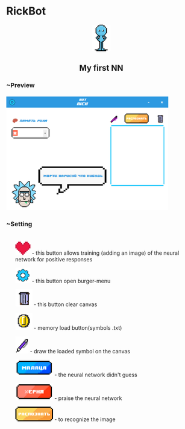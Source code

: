 # RickBot
<div align = "center"><img src="img/giphy.gif" width="50px" height="70px"/></div>
<h2 align = "center">
My first NN
</h2>
<h3>~Preview
<br><br>
<img src="1.png" width = "430px" height = "300px"/>
<h3>~Setting<br><br></h3>

<ul>
<img src="img/red-pixel-heart-vmx.png" width = "40px" height = "35px"/> - this button allows training (adding an image) of the neural network
for positive responses
</ul>

<ul>
<img src="img/5decf176b915200.png" width = "40px" height = "40px"/> - this button open burger-menu
</ul>

<ul>
<img src="img/772a1e06812436b.png" width = "45px" height = "45px"/> - this button clear canvas
</ul>

<ul>
<img src="img/c3d18570de89dd0.png" width = "45px" height = "45px"/> - memory load button(symbols .txt)
</ul>

<ul>
<img src="img/d946af1b8b38684.png" width = "35px" height = "45px"/> - draw the loaded symbol on the canvas
</ul>

<ul>
<img src="img/DA.png" width = "100px" height = "45px"/> - the neural network didn't guess
</ul>

<ul>
<img src="img/NO.png" width = "100px" height = "45px"/> - praise the neural network
</ul>

<ul>
<img src="img/cbf0c370781db61.png" width = "100px" height = "39px"/> - to recognize the image
</ul>
